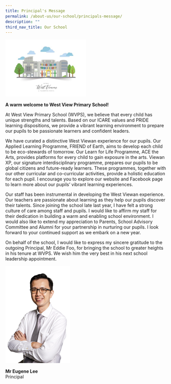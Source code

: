 ```yaml
---
title: Principal's Message
permalink: /about-us/our-school/principals-message/
description: ""
third_nav_title: Our School
---
```

<style>  
img {  
  display: block;  
  margin-left: auto;  
  margin-right: auto;  
}  
</style>  
<body><img src="/images/school.jpeg" alt="Principal's Message" style="width:50%;">  
  
</body>

**A warm welcome to West View Primary School!**  

At West View Primary School (WVPS), we believe that every child has unique strengths and talents. Based on our ICARE values and PRIDE learning dispositions, we provide a vibrant learning environment to prepare our pupils to be passionate learners and confident leaders.  

<style>  
img {  
  display: block;  
  margin-left: auto;  
  margin-right: auto;  
}  
</style>  


We have curated a distinctive West Viewan experience for our pupils. Our Applied Learning Programme, FRIEND of Earth, aims to develop each child to be eco-stewards of tomorrow. Our Learn for Life Programme, ACE the Arts, provides platforms for every child to gain exposure in the arts. Viewan XP, our signature interdisciplinary programme, prepares our pupils to be global citizens and future-ready learners. These programmes, together with our other curricular and co-curricular activities, provide a holistic education for each pupil. I encourage you to explore our website and Facebook page to learn more about our pupils’ vibrant learning experiences.  

  

Our staff has been instrumental in developing the West Viewan experience. Our teachers are passionate about learning as they help our pupils discover their talents. Since joining the school late last year, I have felt a strong culture of care among staff and pupils. I would like to affirm my staff for their dedication in building a warm and enabling school environment. I would also like to extend my appreciation to Parents, School Advisory Committee and Alumni for your partnership in nurturing our pupils. I look forward to your continued support as we embark on a new year.  

  

On behalf of the school, I would like to express my sincere gratitude to the outgoing Principal, Mr Eddie Foo, for bringing the school to greater heights in his tenure at WVPS. We wish him the very best in his next school leadership appointment.  

  <body><img src="/images/DSC08852-2.jpeg" alt="School Principal" style="width:40%;">  
  
</body>

**Mr Eugene Lee** <br>
Principal